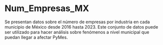# Num_Empresas_MX
Se presentan datos sobre el número de empresas por industria en cada municipio de México desde 2016 hasta 2023. Este conjunto de datos puede ser utilizado para hacer análisis sobre fenómenos a nivel municipal que puedan llegar a afectar PyMes.
